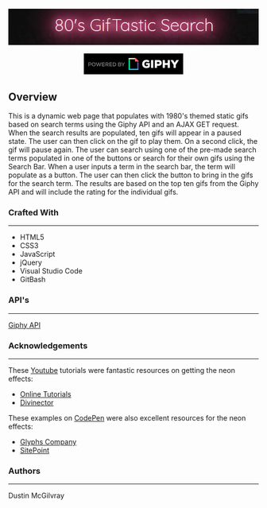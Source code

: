 <p align="center">
  <img src = assets/images/80s_banner.jpg/>
</p>
<p align="center">
  <img src = assets/images/PoweredBy_200_Horizontal_Light-Backgrounds_With_Logo.gif/>
</p>

## Overview
This is a dynamic web page that populates with 1980's themed static gifs based on search terms using the Giphy API and an AJAX GET request. When the search results are populated, ten gifs will appear in a paused state. The user can then click on the gif to play them. On a second click, the gif will pause again. 
The user can search using one of the pre-made search terms populated in one of the buttons or search for their own gifs using the Search Bar. When a user inputs a term in the search bar, the term will populate as a button. The user can then click the button to bring in the gifs for the search term. The results are based on the top ten gifs from the Giphy API and will include the rating for the individual gifs.

### Crafted With
---
* HTML5
* CSS3
* JavaScript
* jQuery
* Visual Studio Code
* GitBash

### API's
---
[Giphy API](https://developers.giphy.com/)

### Acknowledgements
---
These [Youtube](https://www.youtube.com/) tutorials were fantastic resources on getting the neon effects:
* [Online Tutorials](https://youtu.be/0ltdZ8CrqG8)
* [Divinector](https://youtu.be/zMIaUOikA5E)

These examples on [CodePen](https://codepen.io/) were also excellent resources for the neon effects:
* [Glyphs Company](https://codepen.io/glyphs/pen/WjLrNN)
* [SitePoint](https://codepen.io/SitePoint/pen/Yyarzd)

### Authors
---
Dustin McGilvray


